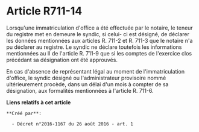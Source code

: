 # Article R711-14

Lorsqu'une immatriculation d'office a été effectuée par le notaire, le teneur du registre met en demeure le syndic, si celui-
ci est désigné, de déclarer les données mentionnées aux articles R. 711-2 et R. 711-3 que le notaire n'a pu déclarer au
registre. Le syndic ne déclare toutefois les informations mentionnées au II de l'article R. 711-9 que si les comptes de
l'exercice clos précédant sa désignation ont été approuvés. 

En cas d'absence de représentant légal au moment de l'immatriculation d'office, le syndic désigné ou l'administrateur
provisoire nommé ultérieurement procède, dans un délai d'un mois à compter de sa désignation, aux formalités mentionnées à
l'article R. 711-6.

**Liens relatifs à cet article**

	**Créé par**:

	  - Décret n°2016-1167 du 26 août 2016 - art. 1
